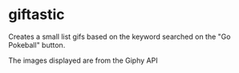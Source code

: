 # giftastic

Creates a small list gifs based on the keyword searched on the "Go Pokeball" button.

The images displayed are from the Giphy API